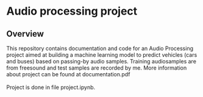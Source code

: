 # Audio processing project

## Overview

This repository contains documentation and code for an Audio Processing project aimed at building a machine learning model to predict vehicles (cars and buses) based on passing-by audio samples. Training audiosamples are from freesound and test samples are recorded by me. More information about project can be found at documentation.pdf\
\
Project is done in file project.ipynb.

